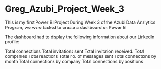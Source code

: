 # Greg_Azubi_Project_Week_3
This is my first Power BI Project 
During Week 3 of the Azubi Data Analytics Program, we were tasked to create a dashboard on Power BI 

The dashboard had to display the following information about our Linkedln profile:

Total connections
Total invitations sent 
Total invitation received.
Total companies
Total reactions
Total no. of messages sent 
Total connections by month
Total connections by company 
Total connections by positions
